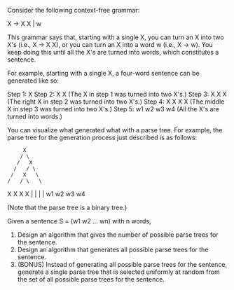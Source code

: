 Consider the following context-free grammar:

X -> X X | w

This grammar says that, starting with a single X,
you can turn an X into two X's (i.e., X -> X X),
or you can turn an X into a word w (i.e., X -> w).
You keep doing this until all the X's are turned into words,
which constitutes a sentence.

For example, starting with a single X, a four-word sentence
can be generated like so:

Step 1:     X
Step 2:  X      X     (The X in step 1 was turned into two X's.)
Step 3:  X    X   X   (The right X in step 2 was turned into two X's.)
Step 4:  X   X X  X   (The middle X in step 3 was turned into two X's.)
Step 5:  w1 w2 w3 w4  (All the X's are turned into words.)

You can visualize what generated what with a parse tree.
For example, the parse tree for the generation process
just described is as follows:

         X
        / \
       /   X
      /   / \
     /   X   \
    /   / \   \
   X   X   X   X
   |   |   |   |
   w1  w2  w3  w4

(Note that the parse tree is a binary tree.)

Given a sentence S = (w1 w2 ... wn) with n words,

1. Design an algorithm that gives the number of possible parse trees
for the sentence.
2. Design an algorithm that generates all possible parse trees
for the sentence.
3. (BONUS) Instead of generating all possible parse trees for the sentence,
generate a single parse tree that is selected uniformly at random
from the set of all possible parse trees for the sentence.
